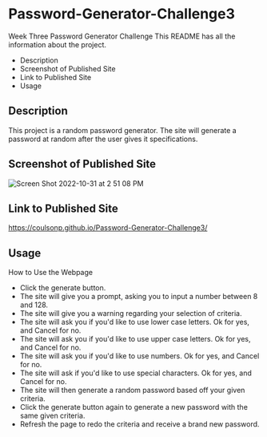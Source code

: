 
# Password-Generator-Challenge3
Week Three Password Generator Challenge
This README has all the information about the project.
* Description
* Screenshot of Published Site 
* Link to Published Site
* Usage

## Description
This project is a random password generator. The site will generate a password at random after the user gives it specifications.

## Screenshot of Published Site
![Screen Shot 2022-10-31 at 2 51 08 PM](https://user-images.githubusercontent.com/114447565/199097955-e3cf91b2-6d89-4a78-9e38-740bfc8630d5.png)


## Link to Published Site
https://coulsonp.github.io/Password-Generator-Challenge3/

## Usage
How to Use the Webpage

* Click the generate button.
* The site will give you a prompt, asking you to input a number between 8 and 128.
* The site will give you a warning regarding your selection of criteria.
* The site will ask you if you'd like to use lower case letters. Ok for yes, and Cancel for no.
* The site will ask you if you'd like to use upper case letters. Ok for yes, and Cancel for no.
* The site will ask you if you'd like to use numbers. Ok for yes, and Cancel for no.
* The site will ask if you'd like to use special characters. Ok for yes, and Cancel for no.
* The site will then generate a random password based off your given criteria.
* Click the generate button again to generate a new password with the same given criteria.
* Refresh the page to redo the criteria and receive a brand new password.
